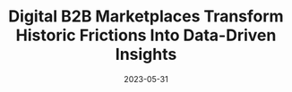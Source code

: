 ---
category:
- .nan
date: 2023-05-31
keyword_suggestion: ubuntu install docker
post_inspiration: https://www.pymnts.com/news/b2b-payments/2023/digital-b2b-marketplaces-transform-historic-frictions-into-data-driven-insights/
silot_terms: digital automation
title: <b>Digital</b> B2B Marketplaces Transform Historic Frictions Into Data-Driven
  Insights
---